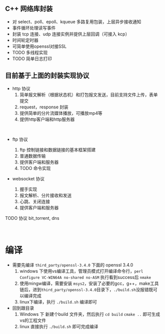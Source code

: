 ## C++ 网络库封装
* 对 select、poll、epoll、kqueue 多路复用包装，上层异步接收通知
* 事件循环处理读写事件
* 封装 tcp 连接、udp 连接实例并提供上层回调（可接入 kcp）
* 时间轮定时器
* 可简单使用openssl对接SSL
* TODO 多线程实现
* TODO 简单日志打印

## 目前基于上面的封装实现协议
* http 协议 <br/>
    1. 简单报文解析（根据状态机）和打包报文发送，目前支持文件上传，表单提交
    2. request，response 封装
    3. 提供简单的分片流媒体播放，可播放mp4等
    4. 提供http客户端和http服务器

<br/>

* ftp 协议 <br/>
    1. ftp 控制链接和数据链接的基本框架搭建
    2. 普通数据传输
    3. 提供客户端和服务器
    3. TODO 命令实现

* websocket 协议 <br/>
    1. 握手实现
    2. 报文解析、分片接收和发送
    3. 心跳、关闭连接
    4. 提供客户端和服务器


TODO 协议 bit_torrent, dns  <br/><br/><br/>

# 编译
* 需要先编译 ``` third_party/openssl-3.4.0 ``` 下面的 openssl 3.4.0 <br/>
    1. windows 下使用vs编译工具，管理员模式打开编译命令行，``` perl Configure VC-WIN64A no-shared no-ASM ``` 执行看到success后 ``` nmake ```
    2. 使用mingw编译，需要安装 ```msys2```，安装了必要的gcc，g++，make工具链后，进到``` third_party/openssl-3.4.0 ```目录下，``` ./build.sh ```没报错既可以编译完成
    3. linux下编译，执行 ```./build.sh``` 编译即可
* 回到跟目录 <br/>
    1. Windows 下 新建个build 文件夹，然后执行 ``` cd build ``` ``` cmake .. ``` 即可生成vs的工程文件
    2. linux 直接执行 ``` ./build.sh ``` 即可完成编译


